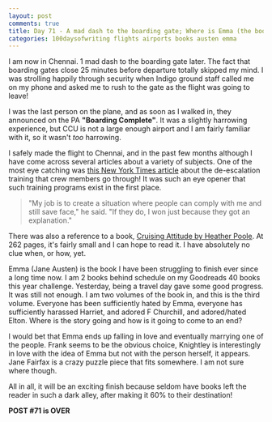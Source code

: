 ```yaml
---
layout: post
comments: true
title: Day 71 - A mad dash to the boarding gate; Where is Emma (the book) going?
categories: 100daysofwriting flights airports books austen emma
---
```


I am now in Chennai. 1 mad dash to the boarding gate later. The fact that
boarding gates close 25 minutes before departure totally skipped my mind. I was
strolling happily through security when Indigo ground staff called me on my
phone and asked me to rush to the gate as the flight was going to leave!

I was the last person on the plane, and as soon as I walked in, they announced
on the PA **"Boarding Complete"**. It was a slightly harrowing experience, but
CCU is not a large enough airport and I am fairly familiar with it, so it wasn't
_too_ harrowing.

I safely made the flight to Chennai, and in the past few months although I have
come across several articles about a variety of subjects. One of the most eye
catching was [this New York Times
article](https://www.nytimes.com/2017/04/22/your-money/how-airline-workers-learn-to-deal-with-you.html)
about the de-escalation training that crew members go through! It was such an
eye opener that such training programs exist in the first place.

> "My job is to create a situation where people can comply with me and still
> save face," he said. "If they do, I won just because they got an explanation."

There was also a reference to a book, [Cruising Attitude by Heather
Poole](https://www.goodreads.com/book/show/12457728-cruising-attitude). At 262
pages, it's fairly small and I can hope to read it. I have absolutely no clue
when, or how, yet.

Emma (Jane Austen) is the book I have been struggling to finish ever since a
long time now. I am 2 books behind schedule on my Goodreads 40 books this year
challenge. Yesterday, being a travel day gave some good progress. It was still
not enough. I am two volumes of the book in, and this is the third volume.
Everyone has been sufficiently hated by Emma, everyone has sufficiently harassed
Harriet, and adored F Churchill, and adored/hated Elton. Where is the story
going and how is it going to come to an end?

I would bet that Emma ends up falling in love and eventually marrying one of the
people. Frank seems to be the obvious choice, Knightley is interestingly in love
with the idea of Emma but not with the person herself, it appears. Jane Fairfax
is a crazy puzzle piece that fits somewhere. I am not sure where though.

All in all, it will be an exciting finish because seldom have books left the
reader in such a dark alley, after making it 60% to their destination!

**POST #71 is OVER**
